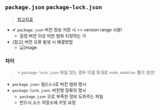 ## `package.json` `package-lock.json`
> [참고자료](https://velog.io/@songyouhyun/Package.json%EA%B3%BC-Package-lock.json%EC%9D%98-%EC%B0%A8%EC%9D%B4)
- ✔ `package.json` 버전 정보 저장 시 >> version range 사용!
   - 일정 버전 이상 미만 범위 지정하는 거
- (참고) 버전 오류 발생 시 해결방법
  - ![image](https://user-images.githubusercontent.com/61215550/206962015-d7f337b9-8e77-44aa-aece-76fb0a6275b3.png)
### 차이
> ⭐ `package-lock.json` 파일 있는 경우 이걸 토대로 `node_modules` 폴더 생성!
- `package.json`: 틸드(~)로 버전 범위 명시
- `package-lock.json`: 버전명 정확히 명시
  - `package.json` 으로 부족한 정보 도와주는 파일
  - 반드시 소스 저장소에 커밋 요망

